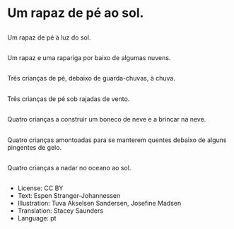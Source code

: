 # Um rapaz de pé ao sol.

##
Um rapaz de pé à luz do sol.

##
Um rapaz e uma rapariga por baixo de algumas nuvens.

##
Três crianças de pé, debaixo de guarda-chuvas, à chuva.

##
Três crianças de pé sob rajadas de vento.

##
Quatro crianças a construir um boneco de neve e a brincar na neve.

##
Quatro crianças amontoadas para se manterem quentes debaixo de alguns pingentes de gelo.

##
Quatro crianças a nadar no oceano ao sol.

##
* License: CC BY
* Text: Espen Stranger-Johannessen
* Illustration: Tuva Akselsen Sandersen, Josefine Madsen
* Translation: Stacey Saunders
* Language: pt
